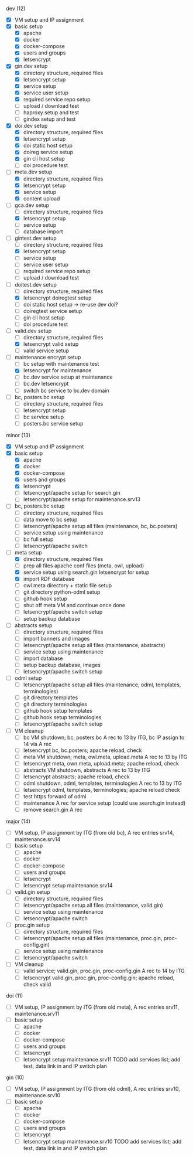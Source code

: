 dev (12)
-[x] VM setup and IP assignment
-[x] basic setup
    -[x] apache
    -[x] docker
    -[x] docker-compose
    -[x] users and groups
    -[x] letsencrypt
-[x] gin.dev setup
    -[x] directory structure, required files
    -[x] letsencrypt setup
    -[x] service setup
    -[x] service user setup
    -[x] required service repo setup
    -[ ] upload / download test
    -[ ] haproxy setup and test
    -[ ] gindex setup and test
-[x] doi.dev setup
    -[x] directory structure, required files
    -[x] letsencrypt setup
    -[x] doi static host setup
    -[x] doireg service setup
    -[x] gin cli host setup
    -[ ] doi procedure test
-[ ] meta.dev setup
    -[x] directory structure, required files
    -[x] letsencrypt setup
    -[x] service setup
    -[x] content upload
-[ ] gca.dev setup
    -[ ] directory structure, required files
    -[x] letsencrypt setup
    -[ ] service setup
    -[ ] database import
-[ ] gintest.dev setup
    -[ ] directory structure, required files
    -[x] letsencrypt setup
    -[ ] service setup
    -[ ] service user setup
    -[ ] required service repo setup
    -[ ] upload / download test
-[ ] doitest.dev setup
    -[ ] directory structure, required files
    -[x] letsencrypt doiregtest setup
    -[ ] doi static host setup -> re-use dev doi?
    -[ ] doiregtest service setup
    -[ ] gin cli host setup
    -[ ] doi procedure test
-[ ] valid.dev setup
    -[ ] directory structure, required files
    -[x] letsencrypt valid setup
    -[ ] valid service setup

-[ ] maintenance encrypt setup
    -[ ] bc setup with maintenance test
    -[x] letsencrypt for maintenance
    -[ ] bc.dev service setup at maintenance
    -[ ] bc.dev letsencrypt
    -[ ] switch bc service to bc.dev domain
-[ ] bc, posters.bc setup
    -[ ] directory structure, required files
    -[ ] letsencrypt setup
    -[ ] bc service setup
    -[ ] posters.bc service setup

minor (13)
-[x] VM setup and IP assignment
-[x] basic setup
    -[x] apache
    -[x] docker
    -[x] docker-compose
    -[x] users and groups
    -[x] letsencrypt
    -[ ] letsencrypt/apache setup for search.gin
    -[ ] letsencrypt/apache setup for maintenance.srv13
-[ ] bc, posters.bc setup
    -[ ] directory structure, required files
    -[ ] data move to bc setup
    -[ ] letsencrypt/apache setup all files (maintenance, bc, bc.posters)
    -[ ] service setup using maintenance
    -[ ] bc full setup
    -[ ] letsencrypt/apache switch
-[ ] meta setup
    -[x] directory structure, required files
    -[ ] prep all files apache conf files (meta, owl, upload)
    -[x] service setup using search.gin letsencrypt for setup
    -[x] import RDF database
    -[ ] owl.meta directory + static file setup
    -[ ] git directory python-odml setup
    -[ ] github hook setup
    -[ ] shut off meta VM and continue once done
    -[ ] letsencrypt/apache switch setup
    -[ ] setup backup database
-[ ] abstracts setup
    -[ ] directory structure, required files
    -[ ] import banners and images
    -[ ] letsencrypt/apache setup all files (maintenance, abstracts)
    -[ ] service setup using maintenance
    -[ ] import database
    -[ ] setup backup database, images
    -[ ] letsencrypt/apache switch setup
-[ ] odml setup
    -[ ] letsencrypt/apache setup all files (maintenance, odml, templates, terminologies)
    -[ ] git directory templates
    -[ ] git directory terminologies
    -[ ] github hook setup templates
    -[ ] github hook setup terminologies
    -[ ] letsencrypt/apache switch setup
-[ ] VM cleanup
    -[ ] bc VM shutdown; bc, posters.bc A rec to 13 by ITG, bc IP assign to 14 via A rec
    -[ ] letsencrypt bc, bc.posters; apache reload, check
    -[ ] meta VM shutdown; meta, owl.meta, upload.meta A rec to 13 by ITG
    -[ ] letsencrypt meta, own.meta, upload.meta; apache reload, check
    -[ ] abstracts VM shutdown, abstracts A rec to 13 by ITG
    -[ ] letsencrypt abstracts; apache reload, check
    -[ ] odml shutdown, odml, templates, terminologies A rec to 13 by ITG
    -[ ] letsencrypt odml, templates, terminologies; apache reload check
    -[ ] test https forward of odml
    -[ ] maintenance A rec for service setup (could use search.gin instead)
    -[ ] remove search.gin A rec

major (14)
-[ ] VM setup, IP assignment by ITG (from old bc), A rec entries srv14, maintenance.srv14
-[ ] basic setup
    -[ ] apache
    -[ ] docker
    -[ ] docker-compose
    -[ ] users and groups
    -[ ] letsencrypt
    -[ ] letsencrypt setup maintenance.srv14
-[ ] valid.gin setup
    -[ ] directory structure, required files
    -[ ] letsencrypt/apache setup all files (maintenance, valid.gin)
    -[ ] service setup using maintenance
    -[ ] letsencrypt/apache switch
-[ ] proc.gin setup
    -[ ] directory structure, required files
    -[ ] letsencrypt/apache setup all files (maintenance, proc.gin, proc-config.gin)
    -[ ] service setup using maintenance
    -[ ] letsencrypt/apache switch
-[ ] VM cleanup
    -[ ] valid service; valid.gin, proc.gin, proc-config.gin A rec to 14 by ITG
    -[ ] letsencrypt valid.gin, proc.gin, proc-config.gin; apache reload, check valid

doi (11)
-[ ] VM setup, IP assignment by ITG (from old meta), A rec entries srv11, maintenance.srv11
-[ ] basic setup
    -[ ] apache
    -[ ] docker
    -[ ] docker-compose
    -[ ] users and groups
    -[ ] letsencrypt
    -[ ] letsencrypt setup maintenance.srv11
TODO add services list; add test, data link in and IP switch plan

gin (10)
-[ ] VM setup, IP assignment by ITG (from old odml), A rec entries srv10, maintenance.srv10
-[ ] basic setup
    -[ ] apache
    -[ ] docker
    -[ ] docker-compose
    -[ ] users and groups
    -[ ] letsencrypt
    -[ ] letsencrypt setup maintenance.srv10
TODO add services list; add test, data link in and IP switch plan
